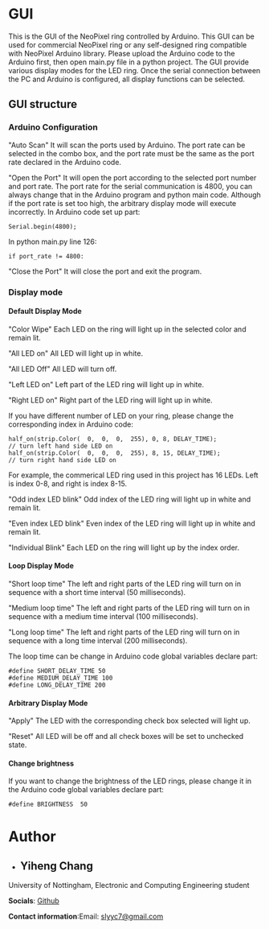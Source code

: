 # GUI

This is the GUI of the NeoPixel ring controlled by Arduino. This GUI can be used for commercial NeoPixel ring or any self-designed ring compatible with NeoPixel Arduino library. Please upload the Arduino code to the Arduino first, then open main.py file in a python project. The GUI provide various display modes for the LED ring. Once the serial connection between the PC and Arduino is configured, all display functions can be selected.

## GUI structure
### Arduino Configuration
"Auto Scan" 
It will scan the ports used by Arduino. The port rate can be selected in the combo box, and the port rate must be the same as the port rate declared in the Arduino code.

"Open the Port" 
It will open the port according to the selected port number and port rate. 
The port rate for the serial communication is 4800, you can always change that in the Arduino program and python main code. Although if the port rate is set too high, the arbitrary display mode will execute incorrectly.
In Arduino code set up part:
```
Serial.begin(4800);
```

In python main.py line 126:
```
if port_rate != 4800:
```

"Close the Port" 
It will close the port and exit the program.

### Display mode
#### **Default Display Mode**
"Color Wipe" 
Each LED on the ring will light up in the selected color and remain lit.

"All LED on" 
All LED will light up in white.

"All LED Off" 
All LED will turn off.

"Left LED on" 
Left part of the LED ring will light up in white.

"Right LED on" 
Right part of the LED ring will light up in white.

If you have different number of LED on your ring, please change the corresponding index in Arduino code: 
```
half_on(strip.Color(  0,  0,  0,  255), 0, 8, DELAY_TIME);             // turn left hand side LED on
half_on(strip.Color(  0,  0,  0,  255), 8, 15, DELAY_TIME);             // turn right hand side LED on
```
For example, the commerical LED ring used in this project has 16 LEDs. Left is index 0-8, and right is index 8-15.

"Odd index LED blink" 
Odd index of the LED ring will light up in white and remain lit.

"Even index LED blink" 
Even index of the LED ring will light up in white and remain lit.

"Individual Blink" 
Each LED on the ring will light up by the index order.

#### **Loop Display Mode**
"Short loop time" 
The left and right parts of the LED ring will turn on in sequence with a short time interval (50 milliseconds).

"Medium loop time" 
The left and right parts of the LED ring will turn on in sequence with a medium time interval (100 milliseconds).

"Long loop time" 
The left and right parts of the LED ring will turn on in sequence with a long time interval (200 milliseconds).

The loop time can be change in Arduino code global variables declare part:
```
#define SHORT_DELAY_TIME 50
#define MEDIUM_DELAY_TIME 100
#define LONG_DELAY_TIME 200
```

#### **Arbitrary Display Mode**
"Apply" 
The LED with the corresponding check box selected will light up.

"Reset"
All LED will be off and all check boxes will be set to unchecked state.

#### **Change brightness**
If you want to change the brightness of the LED rings, please change it in the Arduino code global variables declare part:
```
#define BRIGHTNESS  50
```

# Author
- ## Yiheng Chang
University of Nottingham, Electronic and Computing Engineering student

**Socials**: [Github](http://www.github.com/Leopeter51212) 

**Contact information**:Email: slyyc7@gmail.com